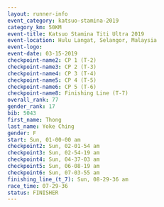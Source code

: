 ```yaml
---
layout: runner-info 
event_category: katsuo-stamina-2019 
category_km: 50KM 
event-title: Katsuo Stamina Titi Ultra 2019 
event-location: Hulu Langat, Selangor, Malaysia 
event-logo: 
event-date: 03-15-2019 
checkpoint-name2: CP 1 (T-2) 
checkpoint-name3: CP 2 (T-3) 
checkpoint-name4: CP 3 (T-4) 
checkpoint-name5: CP 4 (T-5) 
checkpoint-name6: CP 5 (T-6) 
checkpoint-name8: Finishing Line (T-7) 
overall_rank: 77
gender_rank: 17
bib: 5043
first_name: Thong
last_name: Yoke Ching
gender: F
start: Sun, 01-00-00 am
checkpoint2: Sun, 02-01-54 am
checkpoint3: Sun, 02-54-19 am
checkpoint4: Sun, 04-37-03 am
checkpoint5: Sun, 06-08-19 am
checkpoint6: Sun, 07-03-55 am
finishing_line_(t_7): Sun, 08-29-36 am
race_time: 07-29-36
status: FINISHER
---
```


